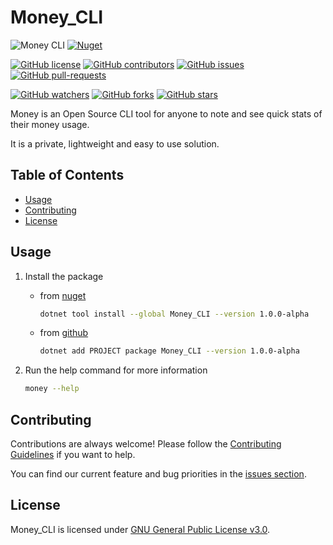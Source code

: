 # Money_CLI

![Money CLI](https://img.shields.io/badge/Money-CLI-blueviolet)
[![Nuget](https://img.shields.io/nuget/v/Money_CLI.svg)](https://nuget.org/packages/Money_CLI)

[![GitHub license](https://img.shields.io/github/license/Stratis-Dermanoutsos/Money_CLI.svg)](https://github.com/Stratis-Dermanoutsos/Money_CLI/blob/master/LICENSE)
[![GitHub contributors](https://img.shields.io/github/contributors/Stratis-Dermanoutsos/Money_CLI.svg)](https://GitHub.com/Stratis-Dermanoutsos/Money_CLI/graphs/contributors/)
[![GitHub issues](https://img.shields.io/github/issues/Stratis-Dermanoutsos/Money_CLI.svg)](https://GitHub.com/Stratis-Dermanoutsos/Money_CLI/issues/)
[![GitHub pull-requests](https://img.shields.io/github/issues-pr/Stratis-Dermanoutsos/Money_CLI.svg)](https://GitHub.com/Stratis-Dermanoutsos/Money_CLI/pulls/)

[![GitHub watchers](https://img.shields.io/github/watchers/stratis-dermanoutsos/Money_CLI.svg?style=social&label=Watch&maxAge=2592000)](https://GitHub.com/stratis-dermanoutsos/Money_CLI/watchers/)
[![GitHub forks](https://img.shields.io/github/forks/stratis-dermanoutsos/Money_CLI.svg?style=social&label=Fork&maxAge=2592000)](https://GitHub.com/stratis-dermanoutsos/Money_CLI/network/)
[![GitHub stars](https://img.shields.io/github/stars/stratis-dermanoutsos/Money_CLI.svg?style=social&label=Star&maxAge=2592000)](https://GitHub.com/stratis-dermanoutsos/Money_CLI/stargazers/)

Money is an Open Source CLI tool for anyone to note and see quick stats of their money usage.

It is a private, lightweight and easy to use solution.

## Table of Contents

- [Usage](#usage)
- [Contributing](#contributing)
- [License](#license)

## Usage

1. Install the package

   - from [nuget](https://www.nuget.org/packages/Money_CLI/)

     ```bash
     dotnet tool install --global Money_CLI --version 1.0.0-alpha
     ```

   - from [github](https://github.com/Stratis-Dermanoutsos/Money_CLI)

     ```bash
     dotnet add PROJECT package Money_CLI --version 1.0.0-alpha
     ```

2. Run the help command for more information

   ```bash
   money --help
   ```

## Contributing

Contributions are always welcome! Please follow the [Contributing Guidelines](https://github.com/Stratis-Dermanoutsos/Money_CLI/blob/main/CONTRIBUTING.md#contributing-guidelines) if you want to help.

You can find our current feature and bug priorities in the [issues section](https://github.com/Stratis-Dermanoutsos/Money_CLI/issues).

## License

Money_CLI is licensed under [GNU General Public License v3.0](https://github.com/Stratis-Dermanoutsos/Money_CLI/blob/main/LICENSE).
